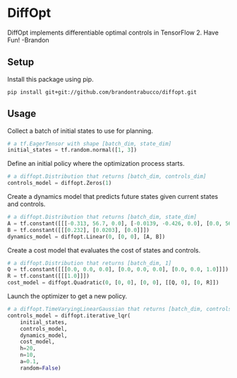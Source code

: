 # DiffOpt

DiffOpt implements differentiable optimal controls in TensorFlow 2. Have Fun! -Brandon

## Setup

Install this package using pip.

```
pip install git+git://github.com/brandontrabucco/diffopt.git
```

## Usage

Collect a batch of initial states to use for planning.

```python
# a tf.EagerTensor with shape [batch_dim, state_dim]
initial_states = tf.random.normal([1, 3])
```

Define an initial policy where the optimization process starts.

```python
# a diffopt.Distribution that returns [batch_dim, controls_dim]
controls_model = diffopt.Zeros(1)
```

Create a dynamics model that predicts future states given current states and controls.

```python
# a diffopt.Distribution that returns [batch_dim, state_dim]
A = tf.constant([[[-0.313, 56.7, 0.0], [-0.0139, -0.426, 0.0], [0.0, 56.7, 0.0]]])
B = tf.constant([[[0.232], [0.0203], [0.0]]])
dynamics_model = diffopt.Linear(0, [0, 0], [A, B])
```

Create a cost model that evaluates the cost of states and controls.

```python
# a diffopt.Distribution that returns [batch_dim, 1]
Q = tf.constant([[[0.0, 0.0, 0.0], [0.0, 0.0, 0.0], [0.0, 0.0, 1.0]]])
R = tf.constant([[[1.0]]])
cost_model = diffopt.Quadratic(0, [0, 0], [0, 0], [[Q, 0], [0, R]])
```

Launch the optimizer to get a new policy.

```python
# a diffopt.TimeVaryingLinearGaussian that returns [batch_dim, controls_dim]
controls_model = diffopt.iterative_lqr(
    initial_states,
    controls_model,
    dynamics_model,
    cost_model,
    h=20,
    n=10,
    a=0.1,
    random=False)
```
